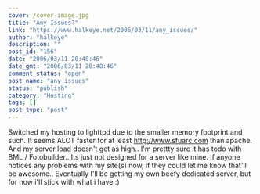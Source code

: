 ```yaml
---
cover: /cover-image.jpg
title: "Any Issues?"
link: "https://www.halkeye.net/2006/03/11/any_issues/"
author: "halkeye"
description: ""
post_id: "156"
date: "2006/03/11 20:48:46"
date_gmt: "2006/03/11 20:48:46"
comment_status: "open"
post_name: "any_issues"
status: "publish"
category: "Hosting"
tags: []
post_type: "post"
---
```


Switched my hosting to lighttpd due to the smaller memory footprint and such. It seems ALOT faster for at least http://www.sfuarc.com than apache. And my server load doesn't get as high.. I'm prettty sure it has todo with BML / Fotobuilder.. Its just not designed for a server like mine. If anyone notices any problems with my site(s) now, if they could let me know that'll be awesome.. Eventually I'll be getting my own beefy dedicated server, but for now i'll stick with what i have :)
